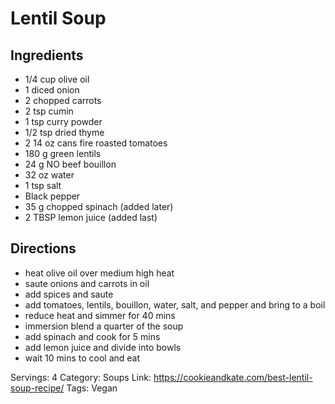 # Lentil Soup
## Ingredients
- 1/4 cup olive oil
- 1 diced onion
- 2 chopped carrots
- 2 tsp cumin
- 1 tsp curry powder
- 1/2 tsp dried thyme
- 2 14 oz cans fire roasted tomatoes
- 180 g green lentils
- 24 g NO beef bouillon
- 32 oz water
- 1 tsp salt
- Black pepper
- 35 g chopped spinach (added later)
- 2 TBSP lemon juice (added last)
## Directions
- heat olive oil over medium high heat
- saute onions and carrots in oil
- add spices and saute
- add tomatoes, lentils, bouillon, water, salt, and pepper and bring to a boil
- reduce heat and simmer for 40 mins
- immersion blend a quarter of the soup
- add spinach and cook for 5 mins
- add lemon juice and divide into bowls
- wait 10 mins to cool and eat

Servings: 4
Category: Soups
Link: https://cookieandkate.com/best-lentil-soup-recipe/
Tags: Vegan
